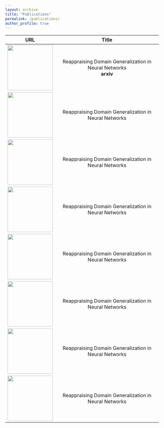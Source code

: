 ```yaml
---
layout: archive
title: "Publications"
permalink: /publications/
author_profile: true
---
```


<!-- |![An image](/images/foo-bar-identity-th.jpg) | Reappraising Domain Generalization in Neural Networks  | -->
<!-- |---|---| -->


URL             |  Title
:-------------------------:|:-------------------------:
[<img src="/images/foo-bar-identity-th.jpg" width="148">](https://arxiv.org/pdf/2110.07981.pdf)  | Reappraising Domain Generalization in Neural Networks<br/> <b>arxiv</b>
[<img src="/images/foo-bar-identity-th.jpg" width="148">](https://arxiv.org/pdf/2110.07981.pdf)  | Reappraising Domain Generalization in Neural Networks
[<img src="/images/foo-bar-identity-th.jpg" width="148">](https://arxiv.org/pdf/2110.07981.pdf)  | Reappraising Domain Generalization in Neural Networks
[<img src="/images/foo-bar-identity-th.jpg" width="148">](https://arxiv.org/pdf/2110.07981.pdf)  | Reappraising Domain Generalization in Neural Networks
[<img src="/images/foo-bar-identity-th.jpg" width="148">](https://arxiv.org/pdf/2110.07981.pdf)  | Reappraising Domain Generalization in Neural Networks
[<img src="/images/foo-bar-identity-th.jpg" width="148">](https://arxiv.org/pdf/2110.07981.pdf)  | Reappraising Domain Generalization in Neural Networks
[<img src="/images/foo-bar-identity-th.jpg" width="148">](https://arxiv.org/pdf/2110.07981.pdf)  | Reappraising Domain Generalization in Neural Networks
[<img src="/images/foo-bar-identity-th.jpg" width="148">](https://arxiv.org/pdf/2110.07981.pdf)  | Reappraising Domain Generalization in Neural Networks







<!-- {% if author.googlescholar %}
  You can also find my articles on <u><a href="{{author.googlescholar}}">my Google Scholar profile</a>.</u>
{% endif %}

{% include base_path %}

{% for post in site.publications reversed %}
  {% include archive-single.html %}
{% endfor %} -->
